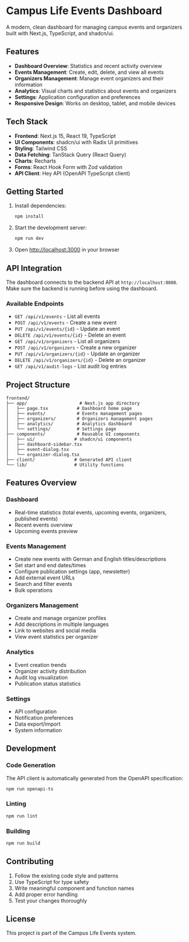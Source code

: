 # Campus Life Events Dashboard

A modern, clean dashboard for managing campus events and organizers built with Next.js, TypeScript, and shadcn/ui.

## Features

- **Dashboard Overview**: Statistics and recent activity overview
- **Events Management**: Create, edit, delete, and view all events
- **Organizers Management**: Manage event organizers and their information
- **Analytics**: Visual charts and statistics about events and organizers
- **Settings**: Application configuration and preferences
- **Responsive Design**: Works on desktop, tablet, and mobile devices

## Tech Stack

- **Frontend**: Next.js 15, React 19, TypeScript
- **UI Components**: shadcn/ui with Radix UI primitives
- **Styling**: Tailwind CSS
- **Data Fetching**: TanStack Query (React Query)
- **Charts**: Recharts
- **Forms**: React Hook Form with Zod validation
- **API Client**: Hey API (OpenAPI TypeScript client)

## Getting Started

1. Install dependencies:
   ```bash
   npm install
   ```

2. Start the development server:
   ```bash
   npm run dev
   ```

3. Open [http://localhost:3000](http://localhost:3000) in your browser

## API Integration

The dashboard connects to the backend API at `http://localhost:8080`. Make sure the backend is running before using the dashboard.

### Available Endpoints

- `GET /api/v1/events` - List all events
- `POST /api/v1/events` - Create a new event
- `PUT /api/v1/events/{id}` - Update an event
- `DELETE /api/v1/events/{id}` - Delete an event
- `GET /api/v1/organizers` - List all organizers
- `POST /api/v1/organizers` - Create a new organizer
- `PUT /api/v1/organizers/{id}` - Update an organizer
- `DELETE /api/v1/organizers/{id}` - Delete an organizer
- `GET /api/v1/audit-logs` - List audit log entries

## Project Structure

```
frontend/
├── app/                    # Next.js app directory
│   ├── page.tsx           # Dashboard home page
│   ├── events/            # Events management pages
│   ├── organizers/        # Organizers management pages
│   ├── analytics/         # Analytics dashboard
│   └── settings/          # Settings page
├── components/            # Reusable UI components
│   ├── ui/               # shadcn/ui components
│   ├── dashboard-sidebar.tsx
│   ├── event-dialog.tsx
│   └── organizer-dialog.tsx
├── client/               # Generated API client
└── lib/                  # Utility functions
```

## Features Overview

### Dashboard
- Real-time statistics (total events, upcoming events, organizers, published events)
- Recent events overview
- Upcoming events preview

### Events Management
- Create new events with German and English titles/descriptions
- Set start and end dates/times
- Configure publication settings (app, newsletter)
- Add external event URLs
- Search and filter events
- Bulk operations

### Organizers Management
- Create and manage organizer profiles
- Add descriptions in multiple languages
- Link to websites and social media
- View event statistics per organizer

### Analytics
- Event creation trends
- Organizer activity distribution
- Audit log visualization
- Publication status statistics

### Settings
- API configuration
- Notification preferences
- Data export/import
- System information

## Development

### Code Generation

The API client is automatically generated from the OpenAPI specification:

```bash
npm run openapi-ts
```

### Linting

```bash
npm run lint
```

### Building

```bash
npm run build
```

## Contributing

1. Follow the existing code style and patterns
2. Use TypeScript for type safety
3. Write meaningful component and function names
4. Add proper error handling
5. Test your changes thoroughly

## License

This project is part of the Campus Life Events system.